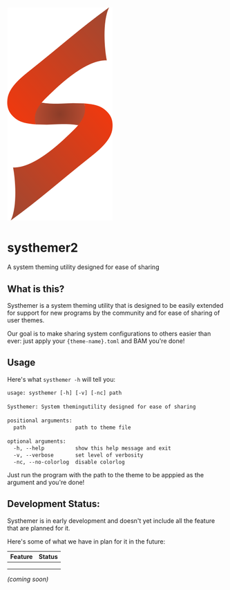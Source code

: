 ![alt text](https://github.com/Javyre/systhemer2/raw/master/SysthemerLogoNoCirle.png "Logo Title Text 1")
======
# systhemer2
A system theming utility designed for ease of sharing

## What is this?
Systhemer is a system theming utility that is designed to be easily
extended for support for new programs by the community and for ease 
of sharing of user themes. 

Our goal is to make sharing system configurations to others easier than
ever: just apply your `{theme-name}.toml` and BAM you're done!

## Usage
Here's what `systhemer -h` will tell you:
```
usage: systhemer [-h] [-v] [-nc] path

Systhemer: System themingutility designed for ease of sharing

positional arguments:
  path                path to theme file

optional arguments:
  -h, --help          show this help message and exit
  -v, --verbose       set level of verbosity
  -nc, --no-colorlog  disable colorlog

```

Just run the program with the path to the theme to be apppied as the argument and you're done!

## Development Status:
Systhemer is in early development and doesn't yet include all the feature that are planned for it.

Here's some of what we have in plan for it in the future:

| Feature | Status |
|---------|--------|
|         |        |
|         |        |
|         |        |
*(coming soon)*
